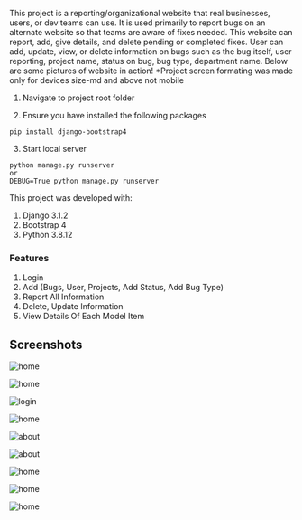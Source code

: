 This project is a reporting/organizational website that real businesses, users, or dev teams can
use. It is used primarily to report bugs on an alternate website so that teams are aware of
fixes needed. This website can report, add, give details, and delete pending or completed fixes.
User can add, update, view, or delete information on bugs such as the bug itself, user reporting,
project name, status on bug, bug type, department name. Below are some pictures of website in action!
*Project screen formating was made only for devices size-md and above not mobile


1. Navigate to project root folder

2. Ensure you have installed the following packages
```
pip install django-bootstrap4

```

3. Start local server
```
python manage.py runserver
or
DEBUG=True python manage.py runserver
```

This project was developed with:
1. Django 3.1.2
2. Bootstrap 4
3. Python 3.8.12

### Features
1. Login
2. Add (Bugs, User, Projects, Add Status, Add Bug Type)
3. Report All Information
4. Delete, Update Information
5. View Details Of Each Model Item

## Screenshots
![home](/images/home.png)

![home](/images/home2.png)

![login](/images/about.png)

![home](/images/contact.png)

![about](/images/login.png)

![about](/images/dashboard.png)

![home](/images/bugreport.png)

![home](/images/addbug.png)

![home](/images/delete.png)

